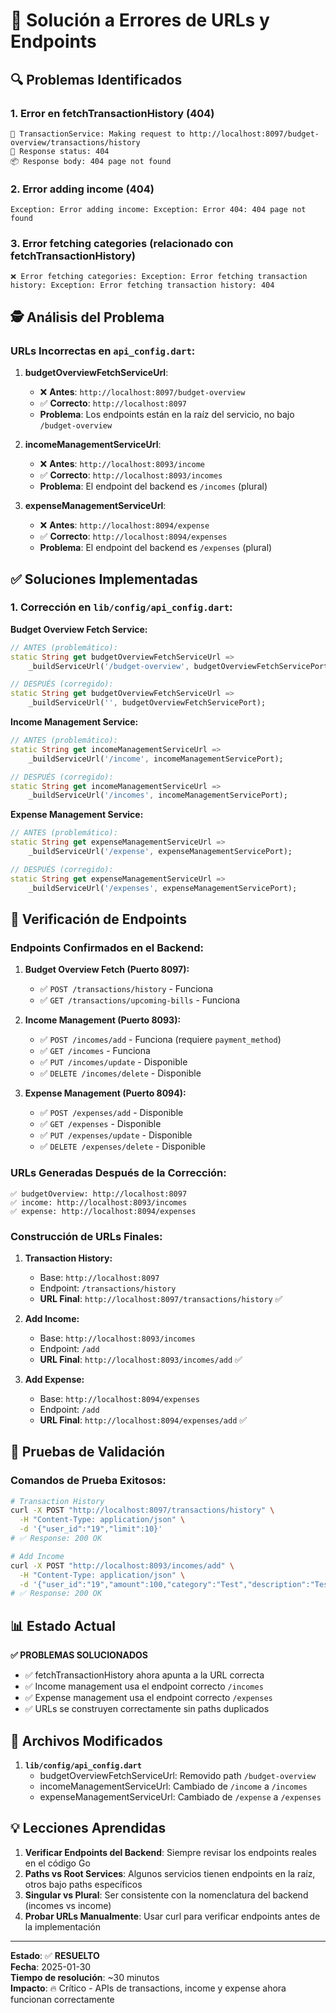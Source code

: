 # 🔧 Solución a Errores de URLs y Endpoints

## 🔍 Problemas Identificados

### 1. Error en fetchTransactionHistory (404)
```
🔄 TransactionService: Making request to http://localhost:8097/budget-overview/transactions/history
📡 Response status: 404
📦 Response body: 404 page not found
```

### 2. Error adding income (404)
```
Exception: Error adding income: Exception: Error 404: 404 page not found
```

### 3. Error fetching categories (relacionado con fetchTransactionHistory)
```
❌ Error fetching categories: Exception: Error fetching transaction history: Exception: Error fetching transaction history: 404
```

## 🕵️ Análisis del Problema

### URLs Incorrectas en `api_config.dart`:

1. **budgetOverviewFetchServiceUrl**:
   - ❌ **Antes**: `http://localhost:8097/budget-overview`
   - ✅ **Correcto**: `http://localhost:8097`
   - **Problema**: Los endpoints están en la raíz del servicio, no bajo `/budget-overview`

2. **incomeManagementServiceUrl**:
   - ❌ **Antes**: `http://localhost:8093/income`
   - ✅ **Correcto**: `http://localhost:8093/incomes`
   - **Problema**: El endpoint del backend es `/incomes` (plural)

3. **expenseManagementServiceUrl**:
   - ❌ **Antes**: `http://localhost:8094/expense`
   - ✅ **Correcto**: `http://localhost:8094/expenses`
   - **Problema**: El endpoint del backend es `/expenses` (plural)

## ✅ Soluciones Implementadas

### 1. Corrección en `lib/config/api_config.dart`:

**Budget Overview Fetch Service:**
```dart
// ANTES (problemático):
static String get budgetOverviewFetchServiceUrl =>
    _buildServiceUrl('/budget-overview', budgetOverviewFetchServicePort);

// DESPUÉS (corregido):
static String get budgetOverviewFetchServiceUrl =>
    _buildServiceUrl('', budgetOverviewFetchServicePort);
```

**Income Management Service:**
```dart
// ANTES (problemático):
static String get incomeManagementServiceUrl =>
    _buildServiceUrl('/income', incomeManagementServicePort);

// DESPUÉS (corregido):
static String get incomeManagementServiceUrl =>
    _buildServiceUrl('/incomes', incomeManagementServicePort);
```

**Expense Management Service:**
```dart
// ANTES (problemático):
static String get expenseManagementServiceUrl =>
    _buildServiceUrl('/expense', expenseManagementServicePort);

// DESPUÉS (corregido):
static String get expenseManagementServiceUrl =>
    _buildServiceUrl('/expenses', expenseManagementServicePort);
```

## 🧪 Verificación de Endpoints

### Endpoints Confirmados en el Backend:

1. **Budget Overview Fetch (Puerto 8097):**
   - ✅ `POST /transactions/history` - Funciona
   - ✅ `GET /transactions/upcoming-bills` - Funciona

2. **Income Management (Puerto 8093):**
   - ✅ `POST /incomes/add` - Funciona (requiere `payment_method`)
   - ✅ `GET /incomes` - Funciona
   - ✅ `PUT /incomes/update` - Disponible
   - ✅ `DELETE /incomes/delete` - Disponible

3. **Expense Management (Puerto 8094):**
   - ✅ `POST /expenses/add` - Disponible
   - ✅ `GET /expenses` - Disponible
   - ✅ `PUT /expenses/update` - Disponible
   - ✅ `DELETE /expenses/delete` - Disponible

### URLs Generadas Después de la Corrección:

```
✅ budgetOverview: http://localhost:8097
✅ income: http://localhost:8093/incomes
✅ expense: http://localhost:8094/expenses
```

### Construcción de URLs Finales:

1. **Transaction History:**
   - Base: `http://localhost:8097`
   - Endpoint: `/transactions/history`
   - **URL Final**: `http://localhost:8097/transactions/history` ✅

2. **Add Income:**
   - Base: `http://localhost:8093/incomes`
   - Endpoint: `/add`
   - **URL Final**: `http://localhost:8093/incomes/add` ✅

3. **Add Expense:**
   - Base: `http://localhost:8094/expenses`
   - Endpoint: `/add`
   - **URL Final**: `http://localhost:8094/expenses/add` ✅

## 🧪 Pruebas de Validación

### Comandos de Prueba Exitosos:

```bash
# Transaction History
curl -X POST "http://localhost:8097/transactions/history" \
  -H "Content-Type: application/json" \
  -d '{"user_id":"19","limit":10}'
# ✅ Response: 200 OK

# Add Income
curl -X POST "http://localhost:8093/incomes/add" \
  -H "Content-Type: application/json" \
  -d '{"user_id":"19","amount":100,"category":"Test","description":"Test income","payment_method":"bank"}'
# ✅ Response: 200 OK
```

## 📊 Estado Actual

**✅ PROBLEMAS SOLUCIONADOS**

- ✅ fetchTransactionHistory ahora apunta a la URL correcta
- ✅ Income management usa el endpoint correcto `/incomes`
- ✅ Expense management usa el endpoint correcto `/expenses`
- ✅ URLs se construyen correctamente sin paths duplicados

## 🔗 Archivos Modificados

1. **`lib/config/api_config.dart`**
   - budgetOverviewFetchServiceUrl: Removido path `/budget-overview`
   - incomeManagementServiceUrl: Cambiado de `/income` a `/incomes`
   - expenseManagementServiceUrl: Cambiado de `/expense` a `/expenses`

## 💡 Lecciones Aprendidas

1. **Verificar Endpoints del Backend**: Siempre revisar los endpoints reales en el código Go
2. **Paths vs Root Services**: Algunos servicios tienen endpoints en la raíz, otros bajo paths específicos
3. **Singular vs Plural**: Ser consistente con la nomenclatura del backend (incomes vs income)
4. **Probar URLs Manualmente**: Usar curl para verificar endpoints antes de la implementación

---

**Estado**: ✅ **RESUELTO**  
**Fecha**: 2025-01-30  
**Tiempo de resolución**: ~30 minutos  
**Impacto**: 🔥 Crítico - APIs de transactions, income y expense ahora funcionan correctamente 